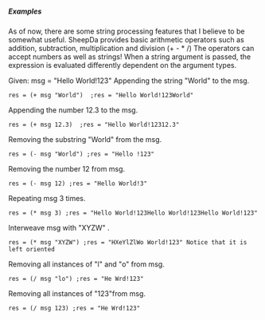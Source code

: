 ##### Examples
As of now, there are some string processing features that I believe to be somewhat useful.
SheepDa provides basic arithmetic operators such as addition, subtraction, multiplication and division (+ - * /)
The operators can accept numbers as well as strings!
When a string argument is passed, the expression is evaluated differently dependent on the argument types.

Given:
	 msg = "Hello World!123"
Appending the string "World" to the msg. 
	
	res = (+ msg "World")  ;res = "Hello World!123World" 
Appending the number 12.3 to the msg. 
	
	res = (+ msg 12.3)  ;res = "Hello World!12312.3" 

Removing the substring "World" from the msg. 
	
	res = (- msg "World") ;res = "Hello !123" 

Removing the number 12 from msg.
	
	res = (- msg 12) ;res = "Hello World!3" 

Repeating msg 3 times.
	
	res = (* msg 3) ;res = "Hello World!123Hello World!123Hello World!123" 

Interweave msg with "XYZW" .
	
	res = (* msg "XYZW") ;res = "HXeYlZlWo World!123" Notice that it is left oriented


Removing all instances of "l" and "o" from msg.
	
	res = (/ msg "lo") ;res = "He Wrd!123" 

Removing all instances of "123"from msg.

	res = (/ msg 123) ;res = "He Wrd!123" 

